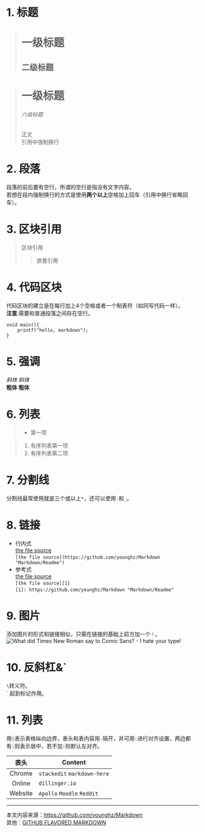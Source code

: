 # 1. 标题
> 一级标题
> ===
> 二级标题
> ---

> # 一级标题
> ###### 六级标题
> 正文  
引用中强制换行

# 2. 段落
段落的前后要有空行，所谓的空行是指没有文字内容。  
若想在段内强制换行的方式是使用**两个以上**空格加上回车（引用中换行省略回车）。

# 3. 区块引用
> 区块引用
>> 嵌套引用

# 4. 代码区块
代码区块的建立是在每行加上4个空格或者一个制表符（如同写代码一样）。  
**注意**:需要和普通段落之间存在空行。

	void main(){
		printf("hello, markdown");
	}
	
# 5. 强调
*斜体*	_斜体_  
**粗体**	__粗体__

# 6. 列表
> - 第一项

>	1. 有序列表第一项
> 2. 有序列表第二项

# 7. 分割线
分割线最常使用就是三个或以上`*`，还可以使用`-`和`_`。

# 8. 链接
- 行内式  
[the file source](https://github.com/younghz/Markdown "Markdown/Readme")  
`[the file source](https://github.com/younghz/Markdown "Markdown/Readme")`  
- 参考式  
[the file source][1]  
`[the file source][1]`  
`[1]: https://github.com/younghz/Markdown "Markdown/Readme"`  

# 9. 图片
添加图片的形式和链接相似，只需在链接的基础上前方加一个`！`。  
![What did Times New Roman say to Comic Sans? - I hate your type!](https://s2.ax1x.com/2019/07/01/Z3vAvd.th.png)

# 10. 反斜杠&`
`\`转义符。  
\` 起到标记作用。

# 11. 列表
用`|`表示表格纵向边界，表头和表内容用`-`隔开，并可用`:`进行对齐设置，两边都有`:`则表示居中，若不加`:`则默认左对齐。

|表头|Content|
|:----:|----|
|Chrome|`stackedit` `markdown-here`|
|Online|`dillinger.io`|
|Website|`Apollo` `Moodle` `Reddit`|


---
本文内容来源：https://github.com/younghz/Markdown  
其他：[GITHUB FLAVORED MARKDOWN](https://guides.github.com/features/mastering-markdown/)

[1]: https://github.com/younghz/Markdown "Markdown/Readme"
